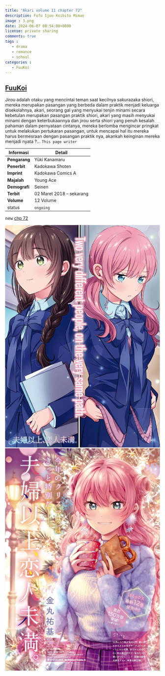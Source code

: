 ```yaml
---
title: "Akari volume 11 chapter 72"
description: Fufu Ijou Koibito Miman
image : 3.png
date: 2024-06-07 00:54:00+0000
license: private sharing
comments: true
tags : 
   - drama
   - romance
   - school 
categories :
   - FuuKoi
---
```



## [FuuKoi](https://fuukoi-anime.com/) 

Jirou adalah otaku yang mencintai teman saat kecilnya sakurazaka shiori, mereka merupakan pasangan yang berbeda dalam praktik menjadi keluarga disekolahnya, akari, seorang gal yang menyukai tenjin minami secara kebetulan merupakan pasangan praktik shiori, akari yang masih menyukai minami dengan keterbukaannya dan jirou serta shiori yang penuh kesalah pahaman dalam pernyataan cintanya, mereka berlomba mengincar pringkat untuk melakukan pertukaran pasangan, untuk mencapai hal itu mereka harus bermesraan dengan pasangan praktik nya, akankah keinginan mereka menjadi nyata ?... `This page writer`

| **Informasi**      | **Detail**                     |
|--------------------|--------------------------------|
| **Pengarang**      | Yūki Kanamaru                  |
| **Penerbit**       | Kadokawa Shoten                |
| **Imprint**        | Kadokawa Comics A              |
| **Majalah**        | Young Ace                      |
| **Demografi**      | Seinen                         |
| **Terbit**         | 02 Maret 2018 – sekarang       |
| **Volume**         | 12 Volume |
| status             | `ongoing` |

<kbd>new</kbd> [chp 72](fufuijou.com)

![1](1.png)
![2](2.png)